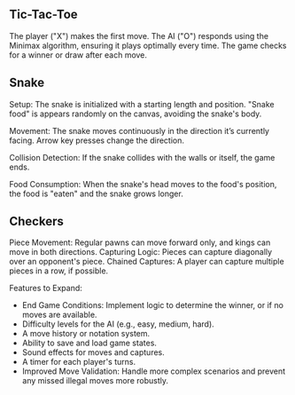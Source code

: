 Tic-Tac-Toe
-----------
The player ("X") makes the first move.
The AI ("O") responds using the Minimax algorithm, ensuring it plays optimally every time.
The game checks for a winner or draw after each move.

Snake
-----
Setup:
The snake is initialized with a starting length and position.
"Snake food" is appears randomly on the canvas, avoiding the snake's body.

Movement:
The snake moves continuously in the direction it’s currently facing.
Arrow key presses change the direction.

Collision Detection:
If the snake collides with the walls or itself, the game ends.

Food Consumption:
When the snake's head moves to the food's position, the food is "eaten" and the snake grows longer.

Checkers
--------
Piece Movement: Regular pawns can move forward only, and kings can move in both directions.
Capturing Logic: Pieces can capture diagonally over an opponent's piece.
Chained Captures: A player can capture multiple pieces in a row, if possible.

Features to Expand:
- End Game Conditions: Implement logic to determine the winner, or if no moves are available.
- Difficulty levels for the AI (e.g., easy, medium, hard).
- A move history or notation system.
- Ability to save and load game states.
- Sound effects for moves and captures.
- A timer for each player's turns.
- Improved Move Validation: Handle more complex scenarios and prevent any missed illegal moves more robustly.

